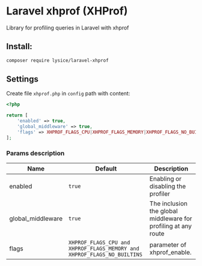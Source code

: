 # Laravel xhprof (XHProf)

Library for profiling queries in Laravel with xhprof

## Install:
```bash
composer require lysice/laravel-xhprof
```

## Settings
Create file `xhprof.php` in `config` path with content:
```php
<?php

return [
    'enabled' => true, 
    'global_middleware' => true,
    'flags' => XHPROF_FLAGS_CPU|XHPROF_FLAGS_MEMORY|XHPROF_FLAGS_NO_BUILTINS
];
```

### Params description
Name | Default | Description
-----|---------|------------
enabled | `true` | Enabling or disabling the profiler
global_middleware | `true` | The inclusion the global middleware for profiling at any route
flags| `XHPROF_FLAGS_CPU and XHPROF_FLAGS_MEMORY and XHPROF_FLAGS_NO_BUILTINS` | parameter of xhprof_enable.